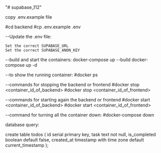 "# supabase_112" 

copy .env.example file

#cd backend
#cp .env.example .env

--Update the .env file:

    Set the correct SUPABASE_URL
    Set the correct SUPABASE_ANON_KEY


--build and start the containers: 
    docker-compose up --build
    docker-compose up -d

--to show the running container:
    #docker ps

--commands for stopping the backend or frontend
    #docker stop <container_id_of_backend>
    #docker stop <container_id_of_frontend>

--commands for starting again the backend or frontend
    #docker start <container_id_of_backend>
    #docker start <container_id_of_frontend>

--command for turning all the container down:
    #docker-compose down



database query:

create table todos (
  id serial primary key,
  task text not null,
  is_completed boolean default false,
  created_at timestamp with time zone default current_timestamp
);